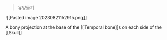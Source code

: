 >유양돌기

![[Pasted image 20230821152915.png]]


A bony projection at the base of the [[Temporal bone]]s on each side of the [[Skull]]
